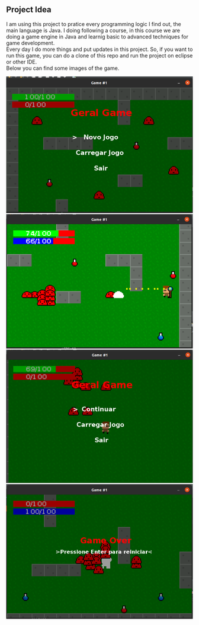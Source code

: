 ## Project Idea
I am using this project to pratice every programming logic I find out, the main language is Java. I doing following a course, in this course we are doing a game engine in Java and learnig basic to advanced techniques for game development.
<br>
Every day I do more things and put updates in this project. So, if you want to
run this game, you can do a clone of this repo and run the project on eclipse
or other IDE. 
<br>
Below you can find some images of the game.

![Menu](https://github.com/janeduardo19/games_dev/blob/main/Game_01/images/menu.png?raw=true)
![Shooting](https://github.com/janeduardo19/games_dev/blob/main/Game_01/images/shooting.png?raw=true)
![Pause](https://github.com/janeduardo19/games_dev/blob/main/Game_01/images/pause.png?raw=true)
![Game Over](https://github.com/janeduardo19/games_dev/blob/main/Game_01/images/game-over.png?raw=true)